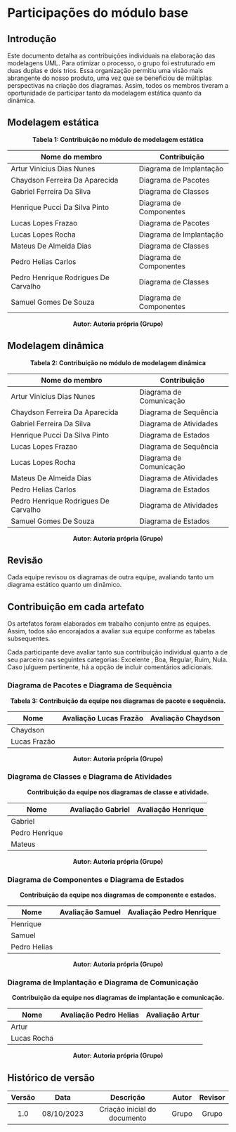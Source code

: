 # Participações do módulo base

## Introdução

Este documento detalha as contribuições individuais na elaboração das modelagens UML. Para otimizar o processo, o grupo foi estruturado em duas duplas e dois trios. Essa organização permitiu uma visão mais abrangente do nosso produto, uma vez que se beneficiou de múltiplas perspectivas na criação dos diagramas. Assim, todos os membros tiveram a oportunidade de participar tanto da modelagem estática quanto da dinâmica.

## Modelagem estática

<figcaption style="text-align: center">
    <b>Tabela 1: Contribuição no módulo de modelagem estática</b>
</figcaption>

| Nome do membro                       | Contribuição            |
| ------------------------------------ | ----------------------- |
| Artur Vinicius Dias Nunes            | Diagrama de Implantação |
| Chaydson Ferreira Da Aparecida       | Diagrama de Pacotes     |
| Gabriel Ferreira Da Silva            | Diagrama de Classes     |
| Henrique Pucci Da Silva Pinto        | Diagrama de Componentes |
| Lucas Lopes Frazao                   | Diagrama de Pacotes     |
| Lucas Lopes Rocha                    | Diagrama de Implantação |
| Mateus De Almeida Dias               | Diagrama de Classes     |
| Pedro Helias Carlos                  | Diagrama de Componentes |
| Pedro Henrique Rodrigues De Carvalho | Diagrama de Classes     |
| Samuel Gomes De Souza                | Diagrama de Componentes |

<figcaption style="text-align: center">
   <b>Autor: Autoria própria (Grupo)</b>
</figcaption>

## Modelagem dinâmica

<figcaption style="text-align: center">
    <b>Tabela 2: Contribuição no módulo de modelagem dinâmica</b>
</figcaption>

| Nome do membro                       | Contribuição            |
| ------------------------------------ | ----------------------- |
| Artur Vinicius Dias Nunes            | Diagrama de Comunicação |
| Chaydson Ferreira Da Aparecida       | Diagrama de Sequência   |
| Gabriel Ferreira Da Silva            | Diagrama de Atividades  |
| Henrique Pucci Da Silva Pinto        | Diagrama de Estados     |
| Lucas Lopes Frazao                   | Diagrama de Sequência   |
| Lucas Lopes Rocha                    | Diagrama de Comunicação |
| Mateus De Almeida Dias               | Diagrama de Atividades  |
| Pedro Helias Carlos                  | Diagrama de Estados     |
| Pedro Henrique Rodrigues De Carvalho | Diagrama de Atividades  |
| Samuel Gomes De Souza                | Diagrama de Estados     |

<figcaption style="text-align: center">
   <b>Autor: Autoria própria (Grupo)</b>
</figcaption>

## Revisão

Cada equipe revisou os diagramas de outra equipe, avaliando tanto um diagrama estático quanto um dinâmico.

## Contribuição em cada artefato

Os artefatos foram elaborados em trabalho conjunto entre as equipes. Assim, todos são encorajados a avaliar sua equipe conforme as tabelas subsequentes.

Cada participante deve avaliar tanto sua contribuição individual quanto a de seu parceiro nas seguintes categorias: Excelente , Boa, Regular, Ruim, Nula. Caso julguem pertinente, há a opção de incluir comentários adicionais.

### Diagrama de Pacotes e Diagrama de Sequência

<figcaption style="text-align: center">
    <b>Tabela 3: Contribuição da equipe nos diagramas de pacote e sequência.</b>
</figcaption>

| Nome         | Avaliação Lucas Frazão | Avaliação Chaydson |
| ------------ | ---------------------- | ------------------ |
| Chaydson     |                        |                    |
| Lucas Frazão |                        |                    |

<figcaption style="text-align: center">
   <b>Autor: Autoria própria (Grupo)</b>
</figcaption>

### Diagrama de Classes e Diagrama de Atividades

<figcaption style="text-align: center">
    <b>Contribuição da equipe nos diagramas de classe e atividade.</b>
</figcaption>

| Nome           | Avaliação Gabriel | Avaliação Henrique |
| -------------- | ----------------- | ------------------ |
| Gabriel        |                   |                    |
| Pedro Henrique |                   |                    |
| Mateus         |                   |                    |

<figcaption style="text-align: center">
   <b>Autor: Autoria própria (Grupo)</b>
</figcaption>

### Diagrama de Componentes e Diagrama de Estados

<figcaption style="text-align: center">
    <b> Contribuição da equipe nos diagramas de componente e estados.</b>
</figcaption>

| Nome         | Avaliação Samuel | Avaliação Pedro Henrique |
| ------------ | ---------------- | ------------------------ |
| Henrique     |                  |                          |
| Samuel       |                  |                          |
| Pedro Helias |                  |                          |

<figcaption style="text-align: center">
   <b>Autor: Autoria própria (Grupo)</b>
</figcaption>

### Diagrama de Implantação e Diagrama de Comunicação

<figcaption style="text-align: center">
    <b> Contribuição da equipe nos diagramas de implantação e comunicação.</b>
</figcaption>

| Nome        | Avaliação Pedro Helias | Avaliação Artur |
| ----------- | ---------------------- | --------------- |
| Artur       |                        |                 |
| Lucas Rocha |                        |                 |

<figcaption style="text-align: center">
   <b>Autor: Autoria própria (Grupo)</b>
</figcaption>

## Histórico de versão

| Versão |    Data    |          Descrição           | Autor | Revisor |
| :----: | :--------: | :--------------------------: | :---: | :-----: |
|  1.0   | 08/10/2023 | Criação inicial do documento | Grupo |  Grupo  |
